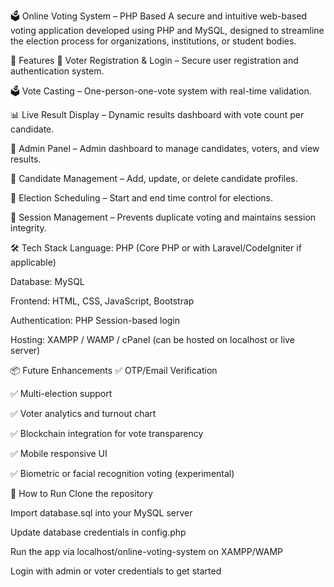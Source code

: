 🗳️ Online Voting System – PHP Based
A secure and intuitive web-based voting application developed using PHP and MySQL, designed to streamline the election process for organizations, institutions, or student bodies.

🚀 Features
👥 Voter Registration & Login – Secure user registration and authentication system.

🗳️ Vote Casting – One-person-one-vote system with real-time validation.

📊 Live Result Display – Dynamic results dashboard with vote count per candidate.

🔐 Admin Panel – Admin dashboard to manage candidates, voters, and view results.

🧾 Candidate Management – Add, update, or delete candidate profiles.

📆 Election Scheduling – Start and end time control for elections.

🧠 Session Management – Prevents duplicate voting and maintains session integrity.

🛠️ Tech Stack
Language: PHP (Core PHP or with Laravel/CodeIgniter if applicable)

Database: MySQL

Frontend: HTML, CSS, JavaScript, Bootstrap

Authentication: PHP Session-based login

Hosting: XAMPP / WAMP / cPanel (can be hosted on localhost or live server)

📦 Future Enhancements
✅ OTP/Email Verification

✅ Multi-election support

✅ Voter analytics and turnout chart

✅ Blockchain integration for vote transparency

✅ Mobile responsive UI

✅ Biometric or facial recognition voting (experimental)

🧪 How to Run
Clone the repository

Import database.sql into your MySQL server

Update database credentials in config.php

Run the app via localhost/online-voting-system on XAMPP/WAMP

Login with admin or voter credentials to get started

